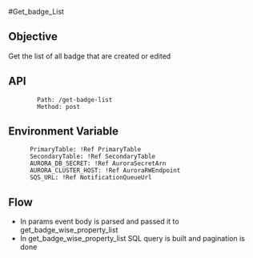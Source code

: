 #Get_badge_List

## Objective

Get the list of all badge that are created or edited

## API

            Path: /get-badge-list
            Method: post

## Environment Variable

          PrimaryTable: !Ref PrimaryTable
          SecondaryTable: !Ref SecondaryTable
          AURORA_DB_SECRET: !Ref AuroraSecretArn
          AURORA_CLUSTER_HOST: !Ref AuroraRWEndpoint
          SQS_URL: !Ref NotificationQueueUrl

## Flow

- In params event body is parsed and passed it to get_badge_wise_property_list
- In get_badge_wise_property_list SQL query is built and pagination is done
